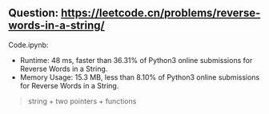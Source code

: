 ## Question: https://leetcode.cn/problems/reverse-words-in-a-string/

Code.ipynb:
* Runtime: 48 ms, faster than 36.31% of Python3 online submissions for Reverse Words in a String.
* Memory Usage: 15.3 MB, less than 8.10% of Python3 online submissions for Reverse Words in a String.
> string + two pointers + functions
